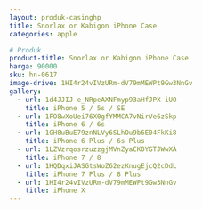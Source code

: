 ```yaml
---
layout: produk-casinghp
title: Snorlax or Kabigon iPhone Case
categories: apple

# Produk
product-title: Snorlax or Kabigon iPhone Case
harga: 90000
sku: hn-0617
image-drive: 1HI4r24vIVzURm-dV79mMEWPt9Gw3NnGv
gallery:
  - url: 1d4JJIJ-e_NRpeAXNFmyp93aHfJPX-iUO
    title: iPhone 5 / 5s / SE
  - url: 1FO8wXoUei76X0gfYMMCA7vNirVe6zSkp
    title: iPhone 6 / 6s
  - url: 1GH8uBuE79znNLVy6SLhOu9b6E04FkKi8
    title: iPhone 6 Plus / 6s Plus
  - url: 1LZVzrqosrzuzzgjMVnZyaCK0YGTJWwXA
    title: iPhone 7 / 8
  - url: 1HQDqxiJASGtsWoZ62ezKnugEjcQ2cDdL
    title: iPhone 7 Plus / 8 Plus
  - url: 1HI4r24vIVzURm-dV79mMEWPt9Gw3NnGv
    title: iPhone X
---
```

